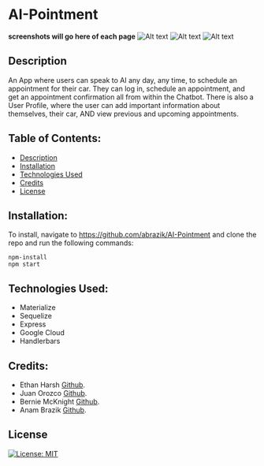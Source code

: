 # AI-Pointment
**screenshots will go here of each page**
![Alt text](https://github.com/abrazik/)
![Alt text](https://github.com/abrazik/)
![Alt text](https://github.com/abrazik/)
## Description
An App where users can speak to AI any day, any time, to schedule an appointment for their car.
They can log in, schedule an appointment, and get an appointment confirmation all from within the Chatbot. 
There is also a User Profile, where the user can add important information about themselves, their car, AND view previous and upcoming appointments. 
 ## Table of Contents:
  * [Description](#Description)
  * [Installation](#Installation)
  * [Technologies Used](#TechnologiesUsed)
  * [Credits](#Credits)
  * [License](#License)
## Installation:
To install, navigate to https://github.com/abrazik/AI-Pointment and clone the repo and run the following commands:
```
npm-install
npm start
```
## Technologies Used:
- Materialize
- Sequelize
- Express
- Google Cloud
- Handlerbars
## Credits:
- Ethan Harsh [Github](https://github.com/EthanHarsh).
- Juan Orozco [Github](https://github.com/jcorozco81).
- Bernie McKnight [Github](https://github.com/sissyhanks).
- Anam Brazik [Github](https://github.com/abrazik).
## License
[![License: MIT](https://img.shields.io/badge/License-MIT-yellow.svg)](https://opensource.org/licenses/MIT)
